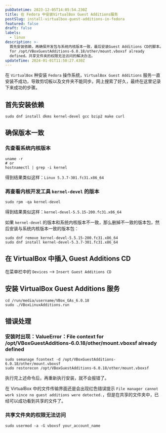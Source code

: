 ```yaml
---
pubDatetime: 2023-12-05T14:05:54.230Z
title: 在 Fedora 中安装VirtualBox Guest Additions服务
postSlug: install-virtualbox-guest-additions-in-fedora
featured: false
draft: false
labels:
  - linux
description: >-
  首先安装依赖，再确保开发包与系统内核版本一致，最后安装Guest Additions CD的脚本。错误处理：ValueError: File context
  for /opt/VBoxGuestAdditions-6.0.18/other/mount.vboxsf already
  defined。共享文件夹的权限无法访问的解决办法。
updateTime: 2024-01-01T11:50:27.430Z
---
```


在 `VirtualBox` 种安装 `Fedora` 操作系统，`VirtualBox Guest Additions` 服务一直安装不成功，导致剪切板以及文件夹不能同步。网上搜索了好久，最终在这里记录下来成功的步骤。

## 首先安装依赖

```shell
sudo dnf install dkms kernel-devel gcc bzip2 make curl
```

## 确保版本一致

### 先查看系统内核版本

```shell
uname -r
# or
hostnamectl | grep -i kernel
```

得到结果类似这样：`Linux 5.3.7-301.fc31.x86_64`

### 再查看内核开发工具 `kernel-devel` 的版本

```shell
sudo rpm -qa kernel-devel
```

得到结果类似这样：`kernel-devel-5.5.15-200.fc31.x86_64`

如果 `kernel-devel` 的版本和系统内核版本不一致，那么删掉不一致的版本包，然后安装与系统内核版本一致的版本包：

```shell
sudo dnf remove kernel-devel-5.5.15-200.fc31.x86_64
sudo dnf install kernel-devel-5.3.7-301.fc31.x86_64
```

## 在 VirtualBox 中插入 Guest Additions CD

在菜单栏中的 `Devices` –> `Insert Guest Additions CD`

## 安装 VirtualBox Guest Additions 服务

```shell
cd /run/media/username/VBox_GAs_6.0.18
sudo ./VBoxLinuxAdditions.run
```

## 错误处理

### 安装时出现：ValueError：File context for /opt/VBoxGuestAdditions-6.0.18/other/mount.vboxsf already defined

```shell
sudo semanage fcontext -d /opt/VBoxGuestAdditions-6.0.18/other/mount.vboxsf
sudo restorecon /opt/VBoxGuestAdditions-6.0.18/other/mount.vboxsf
```

执行完上述命令后，再重新执行安装，就不会报错了。

在 VirtualBox 中的文件传输界面还是会出现红色错误提示 `File manager cannot work since no guest additions were detected.`，但是在共享的文件夹中，已经可以成功看到共享的文件了。

### 共享文件夹的权限无法访问

```shell
sudo usermod -a -G vboxsf your_account_name
```
